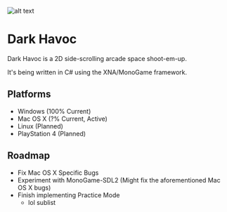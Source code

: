 ![alt text](http://phobos.joshuakennedy.net/static/NewDarkHavocLogo.png "Dark Havoc Logo v2")

Dark Havoc
=========

Dark Havoc is a 2D side-scrolling arcade space shoot-em-up.

It's being written in C# using the XNA/MonoGame framework.

Platforms
-------

* Windows (100% Current)
* Mac OS X (?% Current, Active)
* Linux (Planned)
* PlayStation 4 (Planned)

Roadmap
-------

* Fix Mac OS X Specific Bugs
* Experiment with MonoGame-SDL2 (Might fix the aforementioned Mac OS X bugs)
* Finish implementing Practice Mode
    * lol sublist
